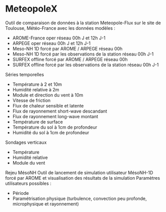 # MeteopoleX
Outil de comparaison de données à la station Meteopole-Flux sur le site de Toulouse, Météo-France avec les données modèles :
- AROME-France oper réseau 00h J et 12h J-1
- ARPEGE oper réseau 00h J et 12h J-1
- Meso-NH 1D forcé par AROME / ARPEGE réseau 00h
- Meso-NH 1D forcé par les observations de la station réseau 00h J-1
- SURFEX offline forcé par AROME / ARPEGE réseau 00h
- SURFEX offline forcé par les observations de la station réseau 00h J-1

 Séries temporelles
- Température à 2 et 10m
- Humidité relative à 2m
- Module et direction du vent à 10m
- Vitesse de friction
- Flux de chaleur sensible et latente
- Flux de rayonnement short-wave descandant
- Flux de rayonnement long-wave montant
- Température de surface
- Température du sol à 1cm de profondeur
- Humidité du sol à 1cm de profondeur

Sondages verticaux
- Température
- Humidité relative
- Module du vent

Rejeu MésoNH
Outil de lancement de simulation utilisateur MésoNH-1D forcé par AROME et visualisation des résultats de la simulation
Paramètres utilisateurs possibles :
- Période
- Paramétrisation physique (turbulence, convection peu profonde, microphysique et rayonnement)

